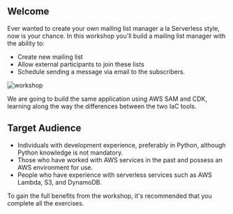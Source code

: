 ## Welcome
Ever wanted to create your own mailing list manager a la Serverless style, now is your chance. In this workshop you'll build a mailing list manager with the ability to:

* Create new mailing list
* Allow external participants to join these lists
* Schedule sending a message via email to the subscribers.

![workshop](https://user-images.githubusercontent.com/43570637/162735759-7a6dd10b-c1da-4250-bf4c-ddccd53766f7.png)

We are going to build the same application using AWS SAM and CDK, learning along the way the differences between the two IaC tools.

## Target Audience
* Individuals with development experience, preferably in Python, although Python knowledge is not mandatory.
* Those who have worked with AWS services in the past and possess an AWS environment for use.
* People who have experience with serverless services such as AWS Lambda, S3, and DynamoDB.

To gain the full benefits from the workshop, it's recommended that you complete all the exercises.